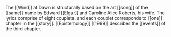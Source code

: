 The [[Wind]] at Dawn is structurally based on the art [[song]] of the [[same]] name by Edward [[Elgar]] and Caroline Alice Roberts, his wife. The lyrics comprise of eight couplets, and each couplet corresponds to [[one]] chapter in the [[story]]. [[Epistemology]] [[1999]] describes the [[events]] of the third chapter.